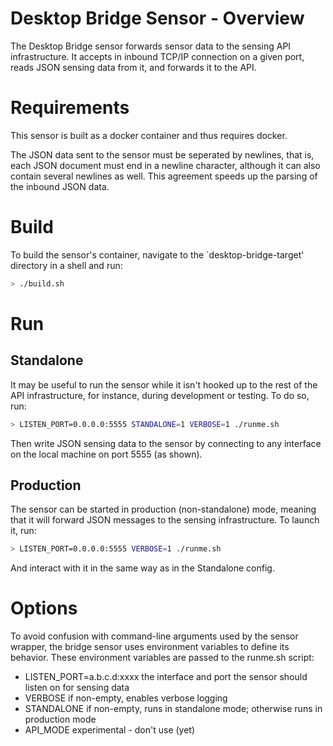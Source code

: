 # Desktop Bridge Sensor - Overview

The Desktop Bridge sensor forwards sensor data to the sensing API
infrastructure. It accepts in inbound TCP/IP connection on a given
port, reads JSON sensing data from it, and forwards it to the API.

# Requirements

This sensor is built as a docker container and thus requires docker.

The JSON data sent to the sensor must be seperated by newlines, that
is, each JSON document must end in a newline character, although it
can also contain several newlines as well. This agreement speeds up
the parsing of the inbound JSON data.

# Build

To build the sensor's container, navigate to the `desktop-bridge-target' directory in a shell and run:

```bash
> ./build.sh
```

# Run

## Standalone

It may be useful to run the sensor while it isn't hooked up to the
rest of the API infrastructure, for instance, during development or
testing. To do so, run:

```bash
> LISTEN_PORT=0.0.0.0:5555 STANDALONE=1 VERBOSE=1 ./runme.sh
```

Then write JSON sensing data to the sensor by connecting to any
interface on the local machine on port 5555 (as shown).


## Production

The sensor can be started in production (non-standalone) mode, meaning
that it will forward JSON messages to the sensing infrastructure. To
launch it, run:

```bash
> LISTEN_PORT=0.0.0.0:5555 VERBOSE=1 ./runme.sh
```

And interact with it in the same way as in the Standalone config.


# Options

To avoid confusion with command-line arguments used by the sensor
wrapper, the bridge sensor uses environment variables to define its
behavior. These environment variables are passed to the runme.sh
script:

* LISTEN_PORT=a.b.c.d:xxxx the interface and port the sensor should
  listen on for sensing data
* VERBOSE if non-empty, enables verbose logging
* STANDALONE if non-empty, runs in standalone mode; otherwise runs in
  production mode
* API_MODE experimental - don't use (yet)